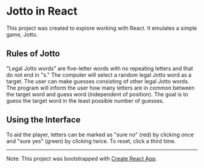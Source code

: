 # Jotto in React

This project was created to explore working with React. It emulates a simple game, Jotto.

## Rules of Jotto

"Legal Jotto words" are five-letter words with no repeating letters and that do not end in "s." The computer will select a random legal Jotto word as a target. The user can make guesses consisting of other legal Jotto words. The program will inform the user how many letters are in common between the target word and guess word (independent of position). The goal is to guess the target word in the least possible number of guesses.

## Using the Interface

To aid the player, letters can be marked as "sure no" (red) by clicking once and "sure yes" (green) by clicking twice. To reset, click a third time.

---

Note: This project was bootstrapped with [Create React App](https://github.com/facebook/create-react-app).